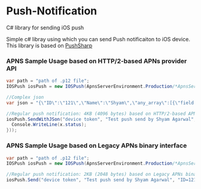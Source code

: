 # Push-Notification
C# library for sending iOS push

Simple c# libray using which you can send Push notificaiton to iOS device. This library is based on [PushSharp](https://github.com/Redth/PushSharp)


### APNS Sample Usage based on HTTP/2-based APNs provider API
```csharp
var path = "path of .p12 file";
IOSPush iosPush = new IOSPush(ApnsServerEnvironment.Production/*ApnsServerEnvironment.Sandbox in case of development*/, path, "Password of p12 file");

//Complex json
var json = "{\"ID\":\"121\",\"Name\":\"Shyam\",\"any_array\":[{\"field 1\":\"field 1 value\",\"sub array\":[{\"field 1\":\"field 1 value\",\"field 2\":\"field 2 value\"}]}]}";

//Regular push notification: 4KB (4096 bytes) based on HTTP/2-based APNs provider API
iosPush.SendWithJSon("device token", "Test push send by Shyam Agarwal", json, new Action<Result>(x => {
  Console.WriteLine(x.status);
}));
```

### APNS Sample Usage based on Legacy APNs binary interface
```csharp
var path = "path of .p12 file";
IOSPush iosPush = new IOSPush(ApnsServerEnvironment.Production/*ApnsServerEnvironment.Sandbox in case of development*/, path, "Password of p12 file");

//Regular push notification: 2KB (2048 bytes) based on Legacy APNs binary interface
iosPush.Send("device token", "Test push send by Shyam Agarwal", "ID=121;Name=Shyam");
```